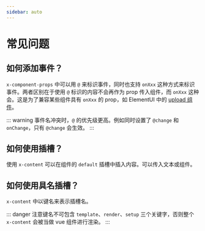 ```yaml
---
sidebar: auto
---
```


# 常见问题


## 如何添加事件？

`x-component-props` 中可以用 `@` 来标识事件，同时也支持 `onXxx` 这种方式来标识事件。两者区别在于使用 `@` 标识的内容不会再作为 prop 传入组件，而 `onXxx` 这种会。这是为了兼容某些组件具有 `onXxx` 的 prop，如 ElementUI 中的 [upload 组件](https://element.eleme.cn/#/zh-CN/component/upload#attribute)。

::: warning
事件名冲突时，`@` 的优先级更高。例如同时设置了 `@change` 和 `onChange`，只有 `@change` 会生效。
:::

<dumi-previewer demoPath="questions/events" />

## 如何使用插槽？

使用 `x-content` 可以在组件的 `default` 插槽中插入内容。可以传入文本或组件。

<dumi-previewer demoPath="questions/default-slot" />


## 如何使用具名插槽？

`x-content` 中以键名来表示插槽名。

::: danger
注意键名不可包含 `template`、`render`、`setup` 三个关键字，否则整个 `x-content` 会被当做 vue 组件进行渲染。
:::

<dumi-previewer demoPath="questions/named-slot" />
